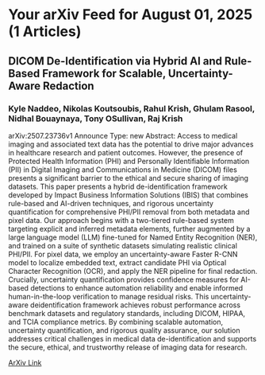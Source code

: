 <h1>Your arXiv Feed for August 01, 2025 (1 Articles)</h1>
<h2>DICOM De-Identification via Hybrid AI and Rule-Based Framework for Scalable, Uncertainty-Aware Redaction</h2>
<h3>Kyle Naddeo, Nikolas Koutsoubis, Rahul Krish, Ghulam Rasool, Nidhal Bouaynaya, Tony OSullivan, Raj Krish</h3>
<p>arXiv:2507.23736v1 Announce Type: new 
Abstract: Access to medical imaging and associated text data has the potential to drive major advances in healthcare research and patient outcomes. However, the presence of Protected Health Information (PHI) and Personally Identifiable Information (PII) in Digital Imaging and Communications in Medicine (DICOM) files presents a significant barrier to the ethical and secure sharing of imaging datasets. This paper presents a hybrid de-identification framework developed by Impact Business Information Solutions (IBIS) that combines rule-based and AI-driven techniques, and rigorous uncertainty quantification for comprehensive PHI/PII removal from both metadata and pixel data.
  Our approach begins with a two-tiered rule-based system targeting explicit and inferred metadata elements, further augmented by a large language model (LLM) fine-tuned for Named Entity Recognition (NER), and trained on a suite of synthetic datasets simulating realistic clinical PHI/PII. For pixel data, we employ an uncertainty-aware Faster R-CNN model to localize embedded text, extract candidate PHI via Optical Character Recognition (OCR), and apply the NER pipeline for final redaction. Crucially, uncertainty quantification provides confidence measures for AI-based detections to enhance automation reliability and enable informed human-in-the-loop verification to manage residual risks.
  This uncertainty-aware deidentification framework achieves robust performance across benchmark datasets and regulatory standards, including DICOM, HIPAA, and TCIA compliance metrics. By combining scalable automation, uncertainty quantification, and rigorous quality assurance, our solution addresses critical challenges in medical data de-identification and supports the secure, ethical, and trustworthy release of imaging data for research.</p>
<a href='https://arxiv.org/abs/2507.23736'>ArXiv Link</a>

